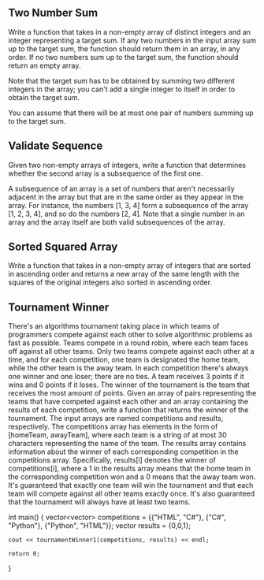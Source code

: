 ## Two Number Sum
Write a function that takes in a non-empty array of distinct integers and an
integer representing a target sum. If any two numbers in the input array sum
up to the target sum, the function should return them in an array, in any
order. If no two numbers sum up to the target sum, the function should return
an empty array.

Note that the target sum has to be obtained by summing two different integers
in the array; you can't add a single integer to itself in order to obtain the
target sum.

You can assume that there will be at most one pair of numbers summing up to
the target sum.

## Validate Sequence
Given two non-empty arrays of integers, write a function that determines
whether the second array is a subsequence of the first one.

A subsequence of an array is a set of numbers that aren't necessarily adjacent
in the array but that are in the same order as they appear in the array. For
instance, the numbers <span>[1, 3, 4]</span>  form a subsequence of the array
<span>[1, 2, 3, 4]</span>, and so do the numbers <span>[2, 4]</span>. Note
that a single number in an array and the array itself are both valid
subsequences of the array.

## Sorted Squared Array
Write a function that takes in a non-empty array of integers that are sorted
in ascending order and returns a new array of the same length with the squares
of the original integers also sorted in ascending order.

## Tournament Winner

There's an algorithms tournament taking place in which teams of programmers
compete against each other to solve algorithmic problems as fast as possible.
Teams compete in a round robin, where each team faces off against all other
teams. Only two teams compete against each other at a time, and for each
competition, one team is designated the home team, while the other team is the
away team. In each competition there's always one winner and one loser; there
are no ties. A team receives 3 points if it wins and 0 points if it loses. The
winner of the tournament is the team that receives the most amount of points.
  Given an array of pairs representing the teams that have competed against each
  other and an array containing the results of each competition, write a
  function that returns the winner of the tournament. The input arrays are named
  competitions and results, respectively. The
  competitions array has elements in the form of
  <span>[homeTeam, awayTeam]</span>, where each team is a string of at most 30
  characters representing the name of the team. The <span>results</span> array
  contains information about the winner of each corresponding competition in the
  <span>competitions</span> array. Specifically, <span>results[i]</span> denotes
  the winner of <span>competitions[i]</span>, where a <span>1</span> in the
  <span>results</span> array means that the home team in the corresponding
  competition won and a <span>0</span> means that the away team won.
It's guaranteed that exactly one team will win the tournament and that each
team will compete against all other teams exactly once. It's also guaranteed
that the tournament will always have at least two teams.

int main() {
    vector<vector<string>> competitions = {{"HTML",   "C#"},
                                            {"C#",     "Python"},
                                            {"Python", "HTML"}};
vector<int> results = {0,0,1};

    cout << tournamentWinner1(competitions, results) << endl;

    return 0;
}





